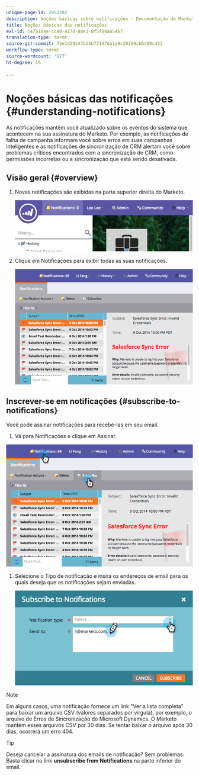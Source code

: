 ```yaml
---
unique-page-id: 2952292
description: Noções básicas sobre notificações - Documentação do Marketo - Documentação do produto
title: Noções básicas das notificações
exl-id: c47b10ae-cca0-427d-88e3-8f5f84aa5467
translation-type: tm+mt
source-git-commit: 72e1d29347bd5b77107da1e9c30169cb6490c432
workflow-type: tm+mt
source-wordcount: '177'
ht-degree: 1%

---
```


# Noções básicas das notificações {#understanding-notifications}

As notificações mantêm você atualizado sobre os eventos do sistema que acontecem na sua assinatura do Marketo. Por exemplo, as notificações de falha de campanha informam você sobre erros em suas campanhas inteligentes e as notificações de sincronização de CRM alertam você sobre problemas críticos encontrados com a sincronização de CRM, como permissões incorretas ou a sincronização que está sendo desativada.

## Visão geral {#overview}

1. Novas notificações são exibidas na parte superior direita do Marketo.

   ![](assets/image2014-10-10-11-3a32-3a48.png)

1. Clique em Notificações para exibir todas as suas notificações.

   ![](assets/image2014-10-10-11-3a55-3a44.png)

## Inscrever-se em notificações {#subscribe-to-notifications}

Você pode assinar notificações para recebê-las em seu email.

1. Vá para Notificações e clique em Assinar.

![](assets/image2014-10-10-12-3a3-3a29.png)

1. Selecione o Tipo de notificação e insira os endereços de email para os quais deseja que as notificações sejam enviadas.

   ![](assets/image2014-10-10-13-3a0-3a37.png)

>[!NOTE]
>
>Em alguns casos, uma notificação fornece um link &quot;Ver a lista completa&quot; para baixar um arquivo CSV (valores separados por vírgula), por exemplo, o arquivo de Erros de Sincronização do Microsoft Dynamics. O Marketo mantém esses arquivos CSV por 30 dias. Se tentar baixar o arquivo após 30 dias, ocorrerá um erro 404.

>[!TIP]
>
>Deseja cancelar a assinatura dos emails de notificação? Sem problemas. Basta clicar no link **unsubscribe from Notifications** na parte inferior do email.
